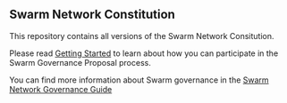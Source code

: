 ## Swarm Network Constitution

This repository contains all versions of the Swarm Network Consitution.

Please read [Getting Started](https://github.com/swarmfund/networkgovernance/blob/master/docs/getting-started.md) to learn about how you can participate in the Swarm Governance Proposal process.

You can find more information about Swarm governance in the [Swarm Network Governance Guide](https://docs.swarmnetwork.org)
